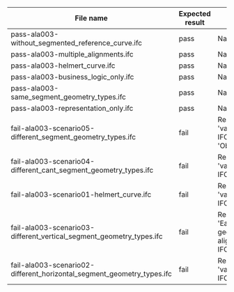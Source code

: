 

| File name | Expected result | Description |
| --- | --- | --- |
| pass-ala003-without\_segmented\_reference\_curve.ifc | pass | NaN |
| pass-ala003-multiple\_alignments.ifc | pass | NaN |
| pass-ala003-helmert\_curve.ifc | pass | NaN |
| pass-ala003-business\_logic\_only.ifc | pass | NaN |
| pass-ala003-same\_segment\_geometry\_types.ifc | pass | NaN |
| pass-ala003-representation\_only.ifc | pass | NaN |
| fail-ala003-scenario05-different\_segment\_geometry\_types.ifc | fail | Result 1: {'Instance\_id': '', 'Expected': 'value: IFCTHIRDORDERPOLYNOMIALSPIRAL', 'Observed': 'value: IFCLINE'} |
| fail-ala003-scenario04-different\_cant\_segment\_geometry\_types.ifc | fail | Result 1: {'Instance\_id': '', 'Expected': 'value: IFCLINE', 'Observed': 'value: IFCCLOTHOID'} |
| fail-ala003-scenario01-helmert\_curve.ifc | fail | Result 1: {'Instance\_id': '', 'Expected': 'value: IFCLINE', 'Observed': 'value: IFCSECONDORDERPOLYNOMIALSPIRAL|
| fail-ala003-scenario03-different\_vertical\_segment\_geometry\_types.ifc | fail | Result 1: {'Instance\_id': '', 'Expected': 'Each segment must have the same geometry type as its corresponding alignment segment', 'Observed': 'value: IFCCIRCLE'} |
| fail-ala003-scenario02-different\_horizontal\_segment\_geometry\_types.ifc | fail | Result 1: {'Instance\_id': '', 'Expected': 'value: IFCCIRCLE', 'Observed': 'value: IFCCLOTHOID'} |


